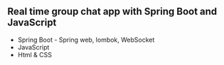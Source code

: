 ## Real time group chat app with Spring Boot and JavaScript
- Spring Boot - Spring web, lombok, WebSocket
- JavaScript
- Html & CSS
